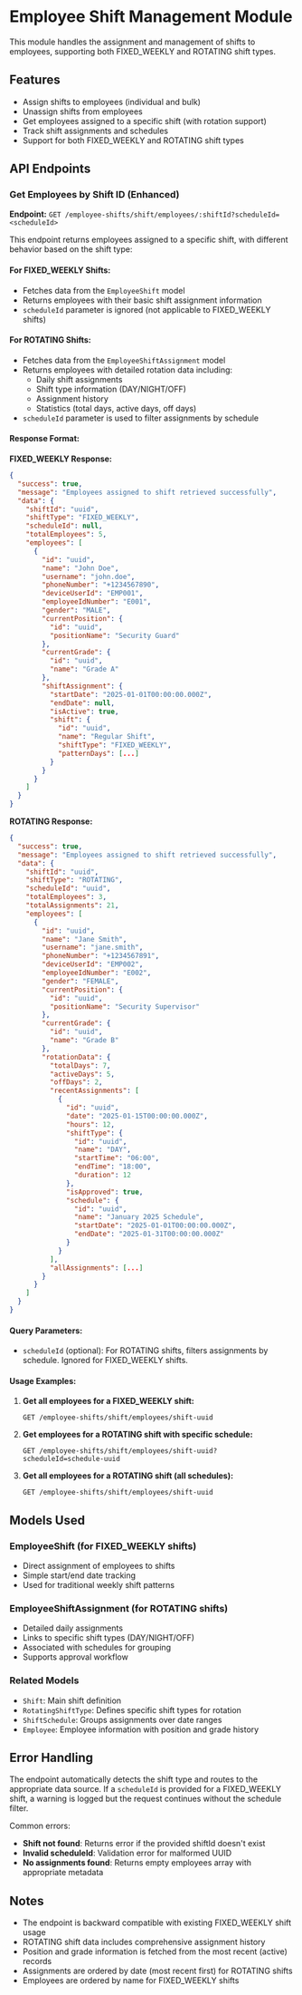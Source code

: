 # Employee Shift Management Module

This module handles the assignment and management of shifts to employees, supporting both FIXED_WEEKLY and ROTATING shift types.

## Features

- Assign shifts to employees (individual and bulk)
- Unassign shifts from employees
- Get employees assigned to a specific shift (with rotation support)
- Track shift assignments and schedules
- Support for both FIXED_WEEKLY and ROTATING shift types

## API Endpoints

### Get Employees by Shift ID (Enhanced)

**Endpoint:** `GET /employee-shifts/shift/employees/:shiftId?scheduleId=<scheduleId>`

This endpoint returns employees assigned to a specific shift, with different behavior based on the shift type:

#### For FIXED_WEEKLY Shifts:
- Fetches data from the `EmployeeShift` model
- Returns employees with their basic shift assignment information
- `scheduleId` parameter is ignored (not applicable to FIXED_WEEKLY shifts)

#### For ROTATING Shifts:
- Fetches data from the `EmployeeShiftAssignment` model
- Returns employees with detailed rotation data including:
  - Daily shift assignments
  - Shift type information (DAY/NIGHT/OFF)
  - Assignment history
  - Statistics (total days, active days, off days)
- `scheduleId` parameter is used to filter assignments by schedule

#### Response Format:

**FIXED_WEEKLY Response:**
```json
{
  "success": true,
  "message": "Employees assigned to shift retrieved successfully",
  "data": {
    "shiftId": "uuid",
    "shiftType": "FIXED_WEEKLY",
    "scheduleId": null,
    "totalEmployees": 5,
    "employees": [
      {
        "id": "uuid",
        "name": "John Doe",
        "username": "john.doe",
        "phoneNumber": "+1234567890",
        "deviceUserId": "EMP001",
        "employeeIdNumber": "E001",
        "gender": "MALE",
        "currentPosition": {
          "id": "uuid",
          "positionName": "Security Guard"
        },
        "currentGrade": {
          "id": "uuid",
          "name": "Grade A"
        },
        "shiftAssignment": {
          "startDate": "2025-01-01T00:00:00.000Z",
          "endDate": null,
          "isActive": true,
          "shift": {
            "id": "uuid",
            "name": "Regular Shift",
            "shiftType": "FIXED_WEEKLY",
            "patternDays": [...]
          }
        }
      }
    ]
  }
}
```

**ROTATING Response:**
```json
{
  "success": true,
  "message": "Employees assigned to shift retrieved successfully",
  "data": {
    "shiftId": "uuid",
    "shiftType": "ROTATING",
    "scheduleId": "uuid",
    "totalEmployees": 3,
    "totalAssignments": 21,
    "employees": [
      {
        "id": "uuid",
        "name": "Jane Smith",
        "username": "jane.smith",
        "phoneNumber": "+1234567891",
        "deviceUserId": "EMP002",
        "employeeIdNumber": "E002",
        "gender": "FEMALE",
        "currentPosition": {
          "id": "uuid",
          "positionName": "Security Supervisor"
        },
        "currentGrade": {
          "id": "uuid",
          "name": "Grade B"
        },
        "rotationData": {
          "totalDays": 7,
          "activeDays": 5,
          "offDays": 2,
          "recentAssignments": [
            {
              "id": "uuid",
              "date": "2025-01-15T00:00:00.000Z",
              "hours": 12,
              "shiftType": {
                "id": "uuid",
                "name": "DAY",
                "startTime": "06:00",
                "endTime": "18:00",
                "duration": 12
              },
              "isApproved": true,
              "schedule": {
                "id": "uuid",
                "name": "January 2025 Schedule",
                "startDate": "2025-01-01T00:00:00.000Z",
                "endDate": "2025-01-31T00:00:00.000Z"
              }
            }
          ],
          "allAssignments": [...]
        }
      }
    ]
  }
}
```

#### Query Parameters:
- `scheduleId` (optional): For ROTATING shifts, filters assignments by schedule. Ignored for FIXED_WEEKLY shifts.

#### Usage Examples:

1. **Get all employees for a FIXED_WEEKLY shift:**
   ```
   GET /employee-shifts/shift/employees/shift-uuid
   ```

2. **Get employees for a ROTATING shift with specific schedule:**
   ```
   GET /employee-shifts/shift/employees/shift-uuid?scheduleId=schedule-uuid
   ```

3. **Get all employees for a ROTATING shift (all schedules):**
   ```
   GET /employee-shifts/shift/employees/shift-uuid
   ```

## Models Used

### EmployeeShift (for FIXED_WEEKLY shifts)
- Direct assignment of employees to shifts
- Simple start/end date tracking
- Used for traditional weekly shift patterns

### EmployeeShiftAssignment (for ROTATING shifts)
- Detailed daily assignments
- Links to specific shift types (DAY/NIGHT/OFF)
- Associated with schedules for grouping
- Supports approval workflow

### Related Models
- `Shift`: Main shift definition
- `RotatingShiftType`: Defines specific shift types for rotation
- `ShiftSchedule`: Groups assignments over date ranges
- `Employee`: Employee information with position and grade history

## Error Handling

The endpoint automatically detects the shift type and routes to the appropriate data source. If a `scheduleId` is provided for a FIXED_WEEKLY shift, a warning is logged but the request continues without the schedule filter.

Common errors:
- **Shift not found**: Returns error if the provided shiftId doesn't exist
- **Invalid scheduleId**: Validation error for malformed UUID
- **No assignments found**: Returns empty employees array with appropriate metadata

## Notes

- The endpoint is backward compatible with existing FIXED_WEEKLY shift usage
- ROTATING shift data includes comprehensive assignment history
- Position and grade information is fetched from the most recent (active) records
- Assignments are ordered by date (most recent first) for ROTATING shifts
- Employees are ordered by name for FIXED_WEEKLY shifts 